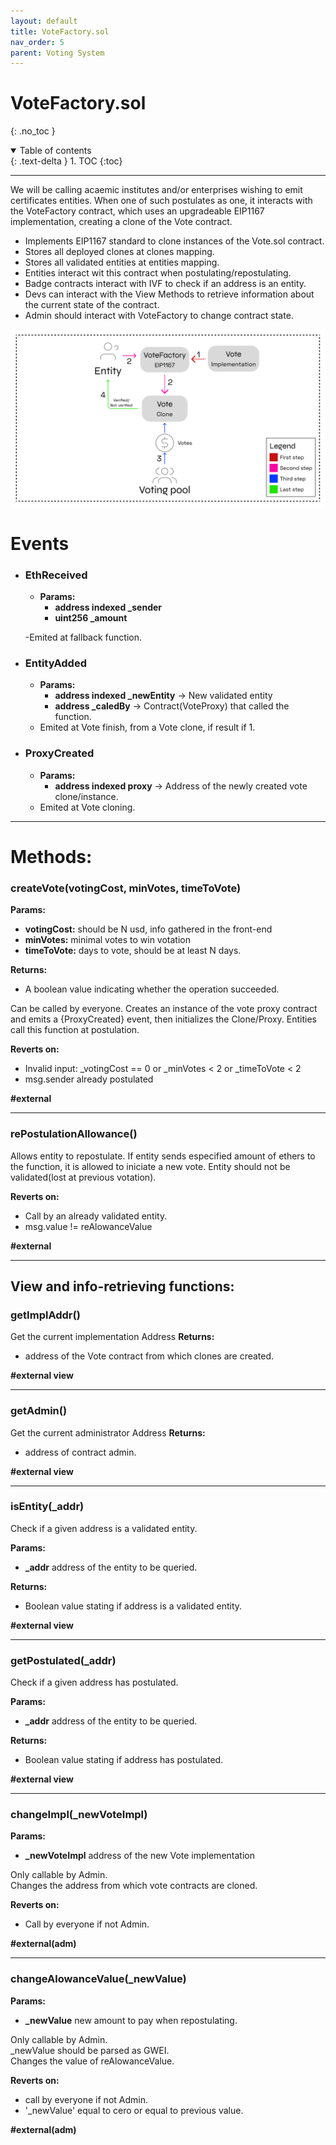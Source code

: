 ```yaml
---
layout: default
title: VoteFactory.sol
nav_order: 5
parent: Voting System
---
```


# VoteFactory.sol
{: .no_toc }

<details open markdown="block">
  <summary>
    Table of contents
  </summary>
  {: .text-delta }
1. TOC
{:toc}
</details>

---


We will be calling acaemic institutes and/or enterprises wishing to emit certificates entities. When one of such postulates as one, it interacts with the VoteFactory contract, which uses an upgradeable EIP1167 implementation, creating a clone of the Vote contract.

* Implements EIP1167 standard to clone instances of the Vote.sol contract.  
* Stores all deployed clones at clones mapping.  
* Stores all validated entities at entities mapping.  
* Entities interact wit this contract when postulating/repostulating.
* Badge contracts interact with IVF to check if an address is an entity.
* Devs can interact with the View Methods to retrieve information about the current state of the contract.
* Admin should interact with VoteFactory to change contract state. 

![ZertiProxyPattern](/static/img/ProxyPattern.png)

# __Events__

* ### EthReceived
    * __Params:__
        * __address indexed \_sender__
        * __uint256 \_amount__

    
    -Emited at fallback function.
    
* ### EntityAdded
    * __Params:__
        * __address indexed \_newEntity__ -> New validated entity
        * __address \_caledBy__ -> Contract(VoteProxy) that called the function.

    - Emited at Vote finish, from a Vote clone, if result if 1.

* ### ProxyCreated
    * __Params:__
        * __address indexed proxy__ -> Address of the newly created vote clone/instance.

    - Emited at Vote cloning.

---
# __Methods:__

### createVote(votingCost, minVotes, timeToVote)

__Params:__
* __votingCost:__ should be N usd, info gathered in the front-end
* __minVotes:__ minimal votes to win votation
* __timeToVote:__ days to vote, should be at least N days.

__Returns:__
* A boolean value indicating whether the operation succeeded.

Can be called by everyone.
Creates an instance of the vote proxy contract and emits a {ProxyCreated} event, then initializes the Clone/Proxy.
Entities call this function at postulation.

__Reverts on:__
* Invalid input: _votingCost == 0 or _minVotes < 2 or _timeToVote < 2
* msg.sender already postulated

__#external__

---

### rePostulationAllowance()

Allows entity to repostulate. If entity sends especified amount of ethers to the function, it is allowed to iniciate a new vote.
Entity should not be validated(lost at previous votation).

__Reverts on:__
* Call by an already validated entity.
* msg.value != reAlowanceValue

__#external__

---
## __View and info-retrieving functions:__
### getImplAddr()

Get the current implementation Address
__Returns:__
* address of the Vote contract from which clones are created.

__#external view__

---
### getAdmin()

Get the current administrator Address
__Returns:__ 
* address of contract admin.

__#external view__

---
### isEntity(\_addr)

Check if a given address is a validated entity.

__Params:__
* __\_addr__ address of the entity to be queried.

__Returns:__ 
* Boolean value stating if address is a validated entity. 

__#external view__
___
### getPostulated(\_addr)

Check if a given address has postulated.

__Params:__
* __\_addr__ address of the entity to be queried.

__Returns:__
* Boolean value stating if address has postulated.

__#external view__

---  
### changeImpl(\_newVoteImpl)

__Params:__ 
* __\_newVoteImpl__ address of the new Vote implementation

Only callable by Admin.  
Changes the address from which vote contracts are cloned.

__Reverts on:__
* Call by everyone if not Admin.


__#external(adm)__

---
### changeAlowanceValue(\_newValue)

__Params:__
* __\_newValue__ new amount to pay when repostulating.

Only callable by Admin.  
_newValue should be parsed as GWEI.  
Changes the value of reAlowanceValue.

__Reverts on:__
* call by everyone if not Admin.
* '_newValue' equal to cero or equal to previous value.

__#external(adm)__
